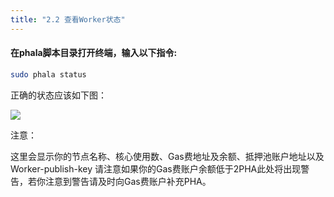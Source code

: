 ```yaml
---
title: "2.2 查看Worker状态"
---
```


#### 在phala脚本目录打开终端，输入以下指令:

```bash
sudo phala status
```

正确的状态应该如下图：

![](/images/docs/khala-mining/2-3-1-cn.png)

注意：

这里会显示你的节点名称、核心使用数、Gas费地址及余额、抵押池账户地址以及Worker-publish-key
请注意如果你的Gas费账户余额低于2PHA此处将出现警告，若你注意到警告请及时向Gas费账户补充PHA。

